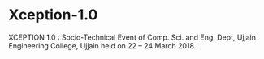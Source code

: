 # Xception-1.0
XCEPTION 1.0 : Socio-Technical Event of Comp. Sci. and Eng. Dept, Ujjain Engineering College, Ujjain held on 22 – 24 March 2018.
